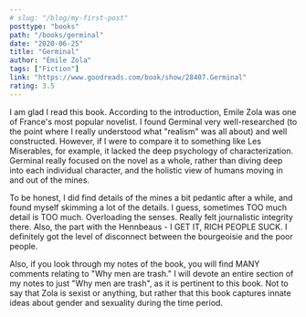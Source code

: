 ```yaml
---
# slug: "/blog/my-first-post"
posttype: "books"
path: "/books/germinal"
date: "2020-06-25"
title: "Germinal"
author: "Émile Zola"
tags: ["Fiction"]
link: "https://www.goodreads.com/book/show/28407.Germinal"
rating: 3.5
---
```

I am glad I read this book. According to the introduction, Emile Zola was one of France's most popular novelist. I found Germinal very well-researched (to the point where I really understood what "realism" was all about) and well constructed. However, if I were to compare it to something like Les Miserables, for example, it lacked the deep psychology of characterization. Germinal really focused on the novel as a whole, rather than diving deep into each individual character, and the holistic view of humans moving in and out of the mines.

To be honest, I did find details of the mines a bit pedantic after a while, and found myself skimming a lot  of the details. I guess, sometimes TOO much detail is TOO much. Overloading the senses. Really felt journalistic integrity there. Also, the part with the Hennbeaus - I GET IT, RICH PEOPLE SUCK. I definitely got the level of disconnect between the bourgeoisie and the poor people. 

Also, if you look through my notes of the book, you will find MANY comments relating to "Why men are trash." I will devote an entire section of my notes to just "Why men are trash", as it is pertinent to this book. Not to say that Zola is sexist or anything, but rather that this book captures innate ideas about gender and sexuality during the time period.